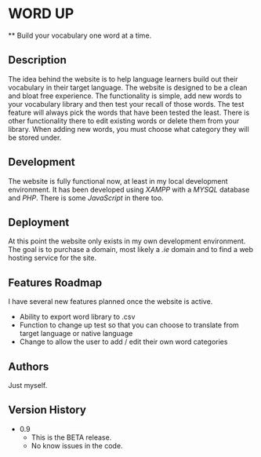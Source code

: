 # WORD UP
** Build your vocabulary one word at a time.

## Description
The idea behind the website is to help language learners build out their vocabulary in their target language. The website is designed to be a clean and bloat free experience.  The functionality is simple, add new words to your vocabulary library and then test your recall of those words. The test feature will always pick the words that have been tested the least. There is other functionality there to edit existing words or delete them from your library. When adding new words, you must choose what category they will be stored under.

## Development
The website is fully functional now, at least in my local development environment. It has been developed using _XAMPP_ with a _MYSQL_ database and _PHP_. There is some _JavaScript_ in there too.

## Deployment
At this point the website only exists in my own development environment. The goal is to purchase a domain, most likely a _.ie_ domain and to find a web hosting service for the site.

## Features Roadmap
I have several new features planned once the website is active.

+ Ability to export word library to .csv
+ Function to change up test so that you can choose to translate from target language or native language
+ Change to allow the user to add / edit their own word categories

 
## Authors
Just myself.

## Version History
+ 0.9
    + This is the BETA release.
    + No know issues in the code.

